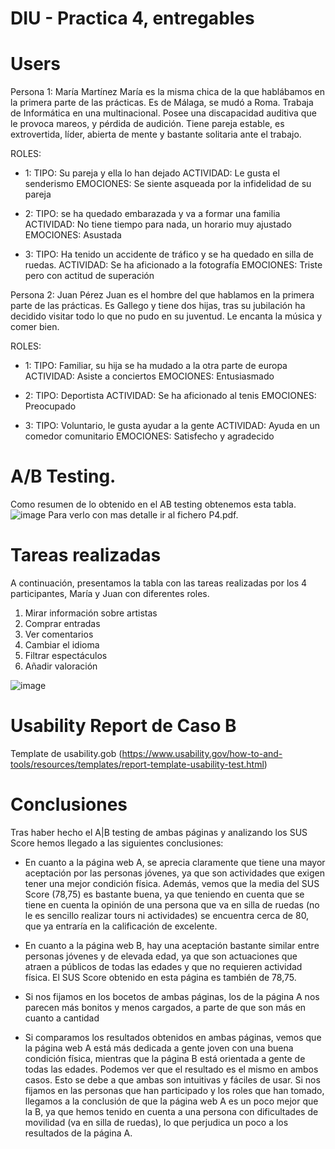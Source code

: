 # DIU - Practica 4, entregables


# Users 

Persona 1: María Martínez
María es la misma chica de la que hablábamos en la primera parte de las prácticas. Es de Málaga, se mudó a Roma. Trabaja de Informática en una multinacional. Posee una discapacidad auditiva que le provoca mareos, y pérdida de audición. Tiene pareja estable, es extrovertida, líder, abierta de mente y bastante solitaria ante el trabajo.

ROLES: 
* 1: 	  TIPO: Su pareja y ella lo han dejado
			ACTIVIDAD: Le gusta el senderismo
			EMOCIONES: Se siente asqueada por la infidelidad de su pareja

* 2: 	  TIPO: se ha quedado embarazada y va a formar una familia
      ACTIVIDAD: No tiene tiempo para nada, un horario muy ajustado
      EMOCIONES: Asustada

* 3: 	  TIPO: Ha tenido un accidente de tráfico y se ha quedado en silla de ruedas.
	    ACTIVIDAD: Se ha aficionado a la fotografía
	    EMOCIONES: Triste pero con actitud de superación

Persona 2: Juan Pérez
Juan es el hombre del que hablamos en la primera parte de las prácticas. Es Gallego y tiene dos hijas, tras su jubilación ha decidido visitar todo lo que no pudo en su juventud. Le encanta la música y comer bien.

ROLES:
* 1:	  TIPO:  Familiar, su hija se ha mudado a la otra parte de europa
      ACTIVIDAD: Asiste a conciertos
      EMOCIONES:  Entusiasmado

* 2:	  TIPO:  Deportista
      ACTIVIDAD: Se ha aficionado al tenis
      EMOCIONES:  Preocupado

* 3:	  TIPO:  Voluntario, le gusta ayudar a la gente
      ACTIVIDAD: Ayuda en un comedor comunitario
      EMOCIONES:  Satisfecho y agradecido

# A/B Testing. 
Como resumen de lo obtenido en el AB testing obtenemos esta tabla. 
![image](https://github.com/antonio8mg/DIU-WaxyTech/assets/73304805/f57e7081-4b6a-4ce2-a08f-84f9b3731b90)
Para verlo con mas detalle ir al fichero P4.pdf.


# Tareas realizadas 

A continuación, presentamos la tabla con las tareas realizadas por los 4 participantes, María y Juan con diferentes roles.

1. Mirar información sobre artistas
2. Comprar entradas
3. Ver comentarios 
4. Cambiar el idioma
5. Filtrar espectáculos
6. Añadir valoración

![image](https://github.com/antonio8mg/DIU-WaxyTech/assets/73304805/98e035d1-c311-4edf-82f0-9651b9ac2f62)

# Usability Report de Caso B
 Template de usability.gob (https://www.usability.gov/how-to-and-tools/resources/templates/report-template-usability-test.html) 

# Conclusiones
Tras haber hecho el A|B testing de ambas páginas y analizando los SUS Score hemos llegado a las siguientes conclusiones:
* En cuanto a la página web A, se aprecia claramente que tiene una mayor aceptación por las personas jóvenes, ya que son actividades que exigen tener una mejor condición física. Además, vemos que la media del SUS Score (78,75) es bastante buena, ya que teniendo en cuenta que se tiene en cuenta la opinión de una persona que va en silla de ruedas (no le es sencillo realizar tours ni actividades) se encuentra cerca de 80, que ya entraría en la calificación de excelente.
* En cuanto a la página web B, hay una aceptación bastante similar entre personas jóvenes y de elevada edad, ya que son actuaciones que atraen a públicos de todas las edades y que no requieren actividad física. El SUS Score obtenido en esta página es también de 78,75.

* Si nos fijamos en los bocetos de ambas páginas, los de la página A nos parecen más bonitos y menos cargados, a parte de que son más en cuanto a cantidad

* Si comparamos los resultados obtenidos en ambas páginas, vemos que la página web A está más dedicada a gente joven con una buena condición física, mientras que la página B está orientada a gente de todas las edades. Podemos ver que el resultado es el mismo en ambos casos. Esto se debe a que ambas son intuitivas y fáciles de usar. Si nos fijamos en las personas que han participado y los roles que han tomado, llegamos a la conclusión de que la página web A es un poco mejor que la B, ya que hemos tenido en cuenta a una persona con dificultades de movilidad (va en silla de ruedas), lo que perjudica un poco a los resultados de la página A.
